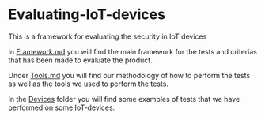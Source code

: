 # Evaluating-IoT-devices
This is a framework for evaluating the security in IoT devices

In [Framework.md](https://github.com/janstrng/Evaluating-IoT-devices/blob/main/Framework.md) you will find the main framework for the tests and criterias that has been made to evaluate the product.

Under [Tools.md](https://github.com/janstrng/Evaluating-IoT-devices/blob/main/Tools.md) you will find our methodology of how to perform the tests as well as the tools we used to perform the tests.

In the [Devices](https://github.com/janstrng/Evaluating-IoT-devices/tree/main/Devices) folder you will find some examples of tests that we have performed on some IoT-devices.

